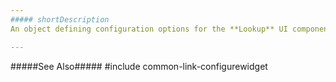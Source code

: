 ```yaml
---
##### shortDescription
An object defining configuration options for the **Lookup** UI component.

---
```

#####See Also#####
#include common-link-configurewidget